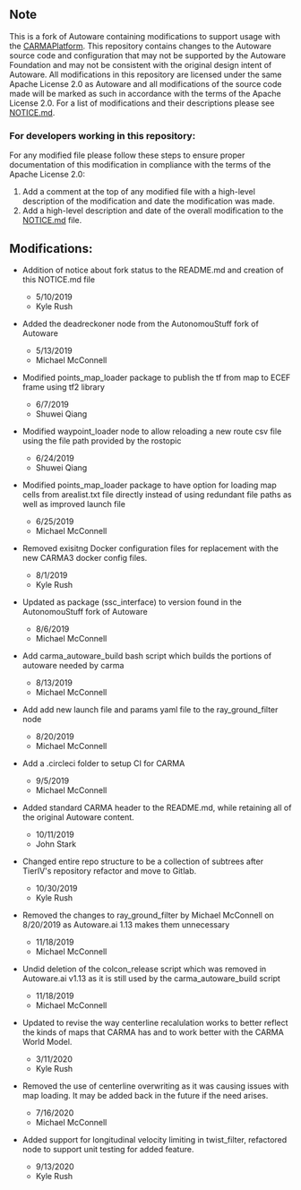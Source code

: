## Note

This is a fork of Autoware containing modifications to support usage with the [CARMAPlatform](https://github.com/usdot-fhwa-stol/carma-platform). This repository contains changes to the Autoware source code and configuration that may not be supported by the Autoware Foundation and may not be consistent with the original design intent of Autoware. All modifications in this repository are licensed under the same Apache License 2.0 as Autoware and all modifications of the source code made will be marked as such in accordance with the terms of the Apache License 2.0. For a list of modifications and their descriptions please see [NOTICE.md](NOTICE.md).

### For developers working in this repository:

For any modified file please follow these steps to ensure proper documentation of this modification in compliance with the terms of the Apache License 2.0:

1. Add a comment at the top of any modified file with a high-level description of the modification and date the modification was made.
2. Add a high-level description and date of the overall modification to the [NOTICE.md](NOTICE.md) file.

## Modifications:

- Addition of notice about fork status to the README.md and creation of this NOTICE.md file
  - 5/10/2019
  - Kyle Rush
- Added the deadreckoner node from the AutonomouStuff fork of Autoware
  - 5/13/2019
  - Michael McConnell
- Modified points_map_loader package to publish the tf from map to ECEF frame using tf2 library
  - 6/7/2019
  - Shuwei Qiang
- Modified waypoint_loader node to allow reloading a new route csv file using the file path provided by the rostopic
  - 6/24/2019
  - Shuwei Qiang
- Modified points_map_loader package to have option for loading map cells from arealist.txt file directly instead of using redundant file paths as well as improved launch file
  - 6/25/2019
  - Michael McConnell
- Removed exisitng Docker configuration files for replacement with the new CARMA3 docker config files.
  - 8/1/2019
  - Kyle Rush
- Updated as package (ssc_interface) to version found in the AutonomouStuff fork of Autoware
  - 8/6/2019
  - Michael McConnell
- Add carma_autoware_build bash script which builds the portions of autoware needed by carma
  - 8/13/2019
  - Michael McConnell
- Add add new launch file and params yaml file to the ray_ground_filter node
  - 8/20/2019
  - Michael McConnell
- Add a .circleci folder to setup CI for CARMA
  - 9/5/2019
  - Michael McConnell
- Added standard CARMA header to the README.md, while retaining all of the original Autoware content.
  - 10/11/2019
  - John Stark
- Changed entire repo structure to be a collection of subtrees after TierIV's repository refactor and move to Gitlab.
  - 10/30/2019
  - Kyle Rush
- Removed the changes to ray_ground_filter by Michael McConnell on 8/20/2019 as Autoware.ai 1.13 makes them unnecessary 
  - 11/18/2019
  - Michael McConnell
- Undid deletion of the colcon_release script which was removed in Autoware.ai v1.13 as it is still used by the carma_autoware_build script
  - 11/18/2019
  - Michael McConnell

- Updated to revise the way centerline recalulation works to better
  reflect the kinds of maps that CARMA has and to work better with
  the CARMA World Model.
  - 3/11/2020
  - Kyle Rush

- Removed the use of centerline overwriting as it was causing issues with map loading. It may be added back in the future if the need arises. 
  - 7/16/2020
  - Michael McConnell

- Added support for longitudinal velocity limiting in twist_filter, refactored
  node to support unit testing for added feature.
  - 9/13/2020
  - Kyle Rush

